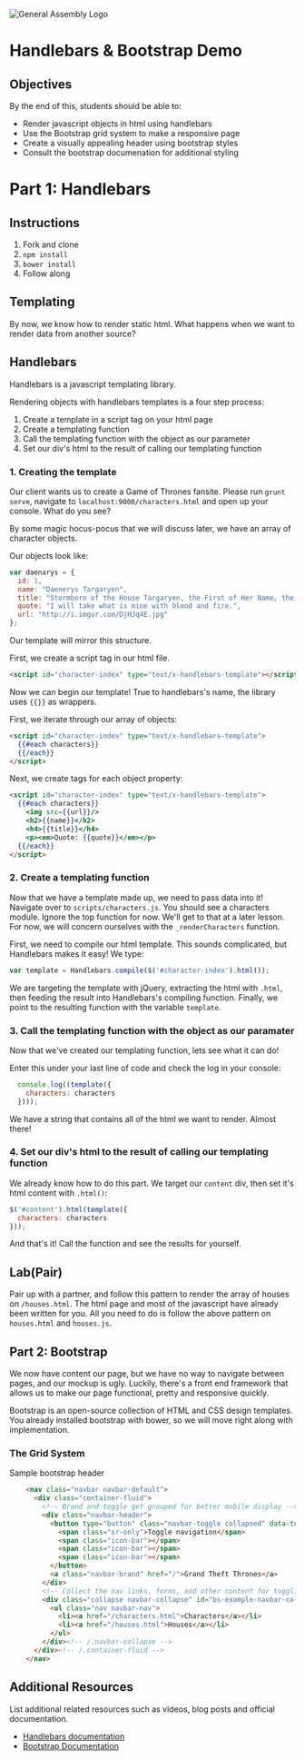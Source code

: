 ![General Assembly Logo](http://i.imgur.com/ke8USTq.png)

# Handlebars & Bootstrap Demo

## Objectives

By the end of this, students should be able to:

- Render javascript objects in html using handlebars
- Use the Bootstrap grid system to make a responsive page
- Create a visually appealing header using bootstrap styles
- Consult the bootstrap documenation for additional styling

# Part 1: Handlebars

## Instructions

1. Fork and clone
2. `npm install`
3. `bower install`
4. Follow along

## Templating

By now, we know how to render static html. What happens when we want to render data from another source?

## Handlebars

Handlebars is a javascript templating library.

Rendering objects with handlebars templates is a four step process:

1. Create a template in a script tag on your html page
2. Create a templating function
3. Call the templating function with the object as our parameter
4. Set our div's html to the result of calling our templating function

### 1. Creating the template

Our client wants us to create a Game of Thrones fansite. Please run `grunt serve`, navigate to `localhost:9000/characters.html` and open up your console. What do you see?

By some magic hocus-pocus that we will discuss later, we have an array of character objects.

Our objects look like:

```javascript
var daenarys = {
  id: 1,
  name: "Daenerys Targaryen",
  title: "Stormborn of the House Targaryen, the First of Her Name, the Unburnt, Queen of Meereen, Queen of the Andals and the Rhoynar and the First Men, Khaleesi of the Great Grass Sea, Breaker of Chains and Mother of Dragons",
  quote: "I will take what is mine with blood and fire.",
  url: "http://i.imgur.com/DjHJq4E.jpg"
};
```

Our template will mirror this structure.

First, we create a script tag in our html file.

```html
<script id="character-index" type="text/x-handlebars-template"></script>
```

Now we can begin our template! True to handlebars's name, the library uses `{{}}` as wrappers.

First, we iterate through our array of objects:

```html
<script id="character-index" type="text/x-handlebars-template">
  {{#each characters}}
  {{/each}}
</script>
```

Next, we create tags for each object property:

```html
<script id="character-index" type="text/x-handlebars-template">
  {{#each characters}}
    <img src={{url}}/>
    <h2>{{name}}</h2>
    <h4>{{title}}</h4>
    <p><em>Quote: {{quote}}</em></p>
  {{/each}}
</script>
```

### 2. Create a templating function

Now that we have a template made up, we need to pass data into it! Navigate over to `scripts/characters.js`. You should see a characters module. Ignore the top function for now. We'll get to that at a later lesson. For now, we will concern ourselves with the `_renderCharacters` function.

First, we need to compile our html template. This sounds complicated, but Handlebars makes it easy! We type:

```javascript
var template = Handlebars.compile($('#character-index').html());
```

We are targeting the template with jQuery, extracting the html with `.html`, then feeding the result into Handlebars's compiling function. Finally, we point to the resulting function with the variable `template`.

### 3. Call the templating function with the object as our paramater

Now that we've created our templating function, lets see what it can do!

Enter this under your last line of code and check the log in your console:

```javascript
  console.log((template({
    characters: characters
  })));
```

We have a string that contains all of the html we want to render. Almost there!

### 4. Set our div's html to the result of calling our templating function

We already know how to do this part. We target our `content` div, then set it's html content with `.html()`:

```javascript
$('#content').html(template({
  characters: characters
}));
```
And that's it! Call the function and see the results for yourself.


## Lab(Pair)

Pair up with a partner, and follow this pattern to render the array of houses on `/houses.html`. The html page and most of the javascript have already been written for you. All you need to do is follow the above pattern on `houses.html` and `houses.js`.


## Part 2: Bootstrap

We now have content our page, but we have no way to navigate between pages, and our mockup is ugly. Luckily, there's a front end framework that allows us to make our page functional, pretty and responsive quickly.

Bootstrap is an open-source collection of HTML and CSS design templates. You already installed bootstrap with bower, so we will move right along with implementation.

### The Grid System



Sample bootstrap header
```html
    <nav class="navbar navbar-default">
      <div class="container-fluid">
        <!-- Brand and toggle get grouped for better mobile display -->
        <div class="navbar-header">
          <button type="button" class="navbar-toggle collapsed" data-toggle="collapse" data-target="#bs-example-navbar-collapse-1">
            <span class="sr-only">Toggle navigation</span>
            <span class="icon-bar"></span>
            <span class="icon-bar"></span>
            <span class="icon-bar"></span>
          </button>
          <a class="navbar-brand" href="/">Grand Theft Thrones</a>
        </div>
        <!-- Collect the nav links, forms, and other content for toggling -->
        <div class="collapse navbar-collapse" id="bs-example-navbar-collapse-1">
          <ul class="nav navbar-nav">
            <li><a href="/characters.html">Characters</a></li>
            <li><a href="/houses.html">Houses</a></li>
          </ul>
        </div><!-- /.navbar-collapse -->
      </div><!-- /.container-fluid -->
    </nav>
```

## Additional Resources

List additional related resources such as videos, blog posts and official documentation.

- [Handlebars documentation](http://handlebarsjs.com/reference.html)
- [Bootstrap Documentation](http://getbootstrap.com)
